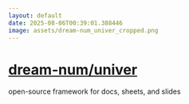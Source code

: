 ```yaml
---
layout: default
date: 2025-08-06T00:39:01.388446
image: assets/dream-num_univer_cropped.png
---
```


# [dream-num/univer](https://github.com/dream-num/univer)

open-source framework for docs, sheets, and slides
